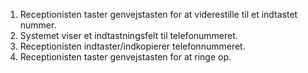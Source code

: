 1. Receptionisten taster genvejstasten for at viderestille til et indtastet nummer.
1. Systemet viser et indtastningsfelt til telefonummeret.
1. Receptionisten indtaster/indkopierer telefonnummeret.
1. Receptionisten taster genvejstasten for at ringe op.
